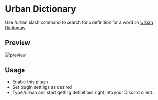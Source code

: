 # Urban Dictionary

Use /urban slash command to search for a definition for a word on [Urban Dictionary](https://www.urbandictionary.com/).

## Preview

![preview](https://i.imgur.com/1zwzj38.png)

## Usage

- Enable this plugin
- Set plugin settings as desired
- Type /urban and start getting definitions right into your Discord client.
